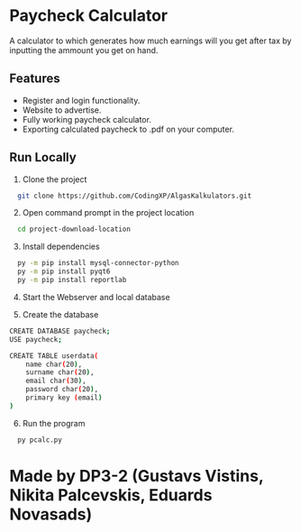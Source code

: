 
# Paycheck Calculator

A calculator to which generates how much earnings will you get after tax by inputting the ammount you get on hand.

## Features

- Register and login functionality.
- Website to advertise.
- Fully working paycheck calculator.
- Exporting calculated paycheck to .pdf on your computer.


## Run Locally

1. Clone the project

```bash
  git clone https://github.com/CodingXP/AlgasKalkulators.git
```

2. Open command prompt in the project location

```bash
  cd project-download-location
```

3. Install dependencies

```bash
  py -m pip install mysql-connector-python
  py -m pip install pyqt6
  py -m pip install reportlab
```

4. Start the Webserver and local database


5. Create the database

```bash
CREATE DATABASE paycheck;
USE paycheck;

CREATE TABLE userdata(
	name char(20),
    surname char(20),
    email char(30),
    password char(20),
    primary key (email)
)
```

6. Run the program

```bash
  py pcalc.py
```

# Made by DP3-2 (Gustavs Vistins, Nikita Palcevskis, Eduards Novasads)
